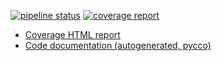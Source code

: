 [![pipeline status](https://git.linux-kernel.at/oliver/ivatar/badges/master/pipeline.svg)](https://git.linux-kernel.at/oliver/ivatar/commits/master)
[![coverage report](https://git.linux-kernel.at/oliver/ivatar/badges/master/coverage.svg)](http://git.linux-kernel.at/oliver/ivatar/commits/master)

  - [Coverage HTML report](http://oliver.git.linux-kernel.at/ivatar)
  - [Code documentation (autogenerated, pycco)](http://oliver.git.linux-kernel.at/ivatar/pycco/)
